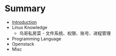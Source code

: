 # Summary

* [Introduction](README.md)
* Linux Knowledge
   * 鸟哥私房菜 - 文件系统、权限、账号、进程管理
* Programming Language
* Openstack
* Misc

